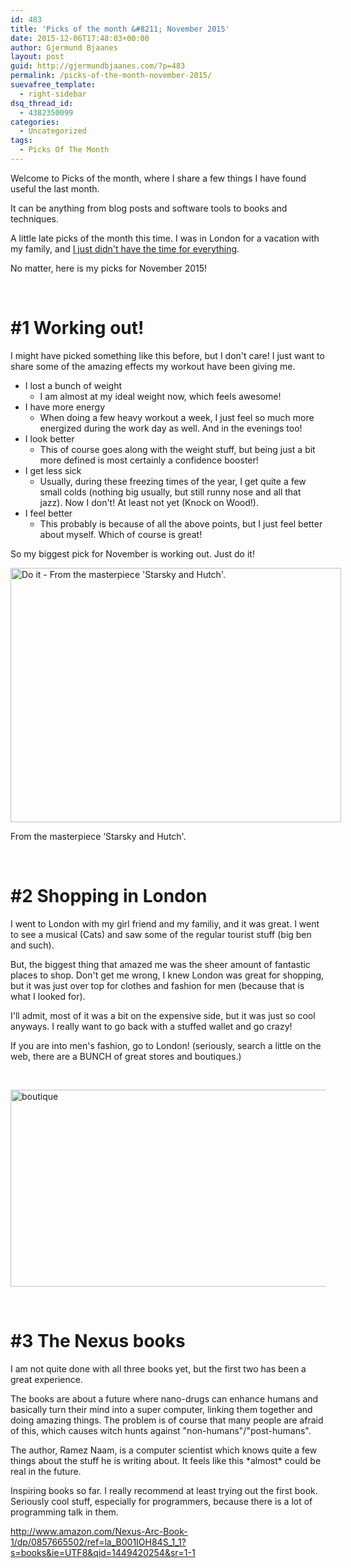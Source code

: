 ```yaml
---
id: 483
title: 'Picks of the month &#8211; November 2015'
date: 2015-12-06T17:48:03+00:00
author: Gjermund Bjaanes
layout: post
guid: http://gjermundbjaanes.com/?p=483
permalink: /picks-of-the-month-november-2015/
suevafree_template:
  - right-sidebar
dsq_thread_id:
  - 4382350099
categories:
  - Uncategorized
tags:
  - Picks Of The Month
---
```

Welcome to Picks of the month, where I share a few things I have found useful the last month.

It can be anything from blog posts and software tools to books and techniques.

<!--more-->
A little late picks of the month this time. I was in London for a vacation with my family, and <a href="http://gjermundbjaanes.com/i-dont-have-time-for-it-all/" target="_blank">I just didn't have the time for everything</a>.

No matter, here is my picks for November 2015!

&nbsp;

# #1 Working out!

I might have picked something like this before, but I don't care! I just want to share some of the amazing effects my workout have been giving me.

  * I lost a bunch of weight 
      * I am almost at my ideal weight now, which feels awesome!
  * I have more energy 
      * When doing a few heavy workout a week, I just feel so much more energized during the work day as well. And in the evenings too!
  * I look better 
      * This of course goes along with the weight stuff, but being just a bit more defined is most certainly a confidence booster!
  * I get less sick 
      * Usually, during these freezing times of the year, I get quite a few small colds (nothing big usually, but still runny nose and all that jazz). Now I don't! At least not yet (Knock on Wood!).
  * I feel better 
      * This probably is because of all the above points, but I just feel better about myself. Which of course is great!

So my biggest pick for November is working out. Just do it!

<div id="attachment_221" style="width: 539px" class="wp-caption alignnone">
  <a href="http://gjermundbjaanes.com/wp-content/uploads/2015/04/Do-it1.png"><img class="size-full wp-image-221" src="http://gjermundbjaanes.com/wp-content/uploads/2015/04/Do-it1.png" alt="Do it - From the masterpiece 'Starsky and Hutch'." width="529" height="407" srcset="http://gjermundbjaanes.com/wp-content/uploads/2015/04/Do-it1.png 529w, http://gjermundbjaanes.com/wp-content/uploads/2015/04/Do-it1-300x231.png 300w" sizes="(max-width: 529px) 100vw, 529px" /></a>
  
  <p class="wp-caption-text">
    From the masterpiece &#8216;Starsky and Hutch'.
  </p>
</div>

&nbsp;

# #2 Shopping in London

I went to London with my girl friend and my familiy, and it was great. I went to see a musical (Cats) and saw some of the regular tourist stuff (big ben and such).

But, the biggest thing that amazed me was the sheer amount of fantastic places to shop. Don't get me wrong, I knew London was great for shopping, but it was just over top for clothes and fashion for men (because that is what I looked for).

I'll admit, most of it was a bit on the expensive side, but it was just so cool anyways. I really want to go back with a stuffed wallet and go crazy!

If you are into men's fashion, go to London! (seriously, search a little on the web, there are a BUNCH of great stores and boutiques.)

&nbsp;

[<img class="alignnone  wp-image-484" src="http://gjermundbjaanes.com/wp-content/uploads/2015/12/boutique.jpg" alt="boutique" width="532" height="315" />](http://gjermundbjaanes.com/wp-content/uploads/2015/12/boutique.jpg)

&nbsp;

# #3 The Nexus books

I am not quite done with all three books yet, but the first two has been a great experience.

The books are about a future where nano-drugs can enhance humans and basically turn their mind into a super computer, linking them together and doing amazing things. The problem is of course that many people are afraid of this, which causes witch hunts against "non-humans"/"post-humans".

The author, Ramez Naam, is a computer scientist which knows quite a few things about the stuff he is writing about. It feels like this \*almost\* could be real in the future.

Inspiring books so far. I really recommend at least trying out the first book. Seriously cool stuff, especially for programmers, because there is a lot of programming talk in them.

<a href="http://www.amazon.com/Nexus-Arc-Book-1/dp/0857665502/ref=la_B001IOH84S_1_1?s=books&ie=UTF8&qid=1449420254&sr=1-1" target="_blank">http://www.amazon.com/Nexus-Arc-Book-1/dp/0857665502/ref=la_B001IOH84S_1_1?s=books&ie=UTF8&qid=1449420254&sr=1-1</a>

&nbsp;

<div class="addtoany_share_save_container addtoany_content_bottom">
  <div class="a2a_kit a2a_kit_size_32 addtoany_list a2a_target" id="wpa2a_53">
    <a class="a2a_button_facebook" href="http://www.addtoany.com/add_to/facebook?linkurl=http%3A%2F%2Fgjermundbjaanes.com%2Fpicks-of-the-month-november-2015%2F&linkname=Picks%20of%20the%20month%20%E2%80%93%20November%202015" title="Facebook" rel="nofollow" target="_blank"></a><a class="a2a_button_twitter" href="http://www.addtoany.com/add_to/twitter?linkurl=http%3A%2F%2Fgjermundbjaanes.com%2Fpicks-of-the-month-november-2015%2F&linkname=Picks%20of%20the%20month%20%E2%80%93%20November%202015" title="Twitter" rel="nofollow" target="_blank"></a><a class="a2a_button_google_plus" href="http://www.addtoany.com/add_to/google_plus?linkurl=http%3A%2F%2Fgjermundbjaanes.com%2Fpicks-of-the-month-november-2015%2F&linkname=Picks%20of%20the%20month%20%E2%80%93%20November%202015" title="Google+" rel="nofollow" target="_blank"></a><a class="a2a_dd addtoany_share_save" href="https://www.addtoany.com/share"></a>
  </div>
</div>
